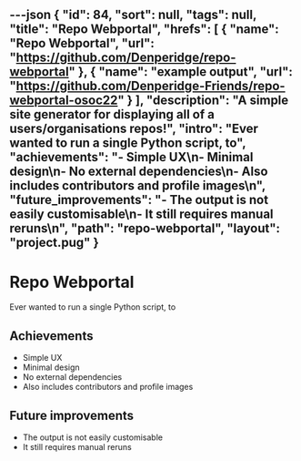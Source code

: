 ---json
{
"id": 84,
"sort": null,
"tags": null,
"title": "Repo Webportal",
"hrefs": [
{
"name": "Repo Webportal",
"url": "https://github.com/Denperidge/repo-webportal"
},
{
"name": "example output",
"url": "https://github.com/Denperidge-Friends/repo-webportal-osoc22"
}
],
"description": "A simple site generator for displaying all of a users/organisations repos!",
"intro": "Ever wanted to run a single Python script, to",
"achievements": "- Simple UX\n- Minimal design\n- No external dependencies\n- Also includes contributors and profile images\n",
"future_improvements": "- The output is not easily customisable\n- It still requires manual reruns\n",
"path": "repo-webportal",
"layout": "project.pug"
}
---
# Repo Webportal
Ever wanted to run a single Python script, to

## Achievements
- Simple UX
- Minimal design
- No external dependencies
- Also includes contributors and profile images


## Future improvements
- The output is not easily customisable
- It still requires manual reruns


